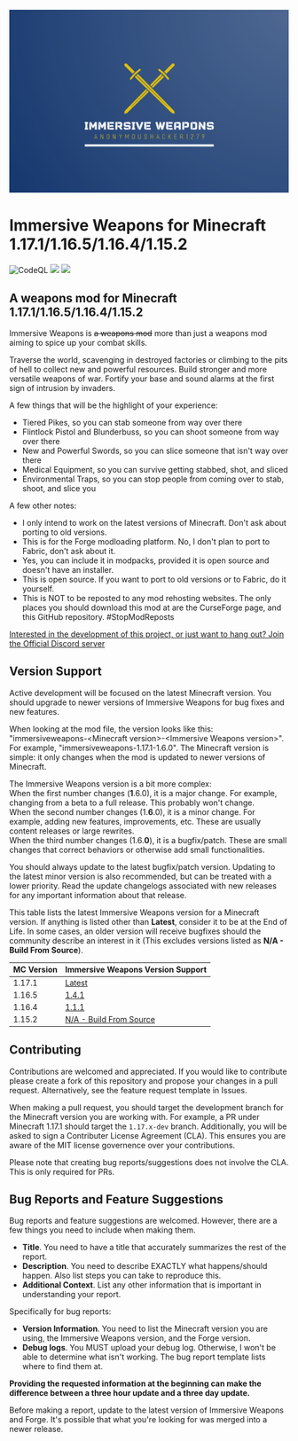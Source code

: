 ![Immersive Weapons Logo](logo.png)

# Immersive Weapons for Minecraft 1.17.1/1.16.5/1.16.4/1.15.2

![CodeQL](https://github.com/AnonymousHacker1279/ImmersiveWeapons-Mod/workflows/CodeQL/badge.svg)
[![](http://cf.way2muchnoise.eu/full_494454_Downloads.svg)](https://www.curseforge.com/minecraft/mc-mods/immersive-weapons)
[![](http://cf.way2muchnoise.eu/versions/494454.svg)](https://www.curseforge.com/minecraft/mc-mods/immersive-weapons)

## A weapons mod for Minecraft 1.17.1/1.16.5/1.16.4/1.15.2

Immersive Weapons is <s>a weapons mod</s> more than just a weapons mod aiming to spice up your combat skills.

Traverse the world, scavenging in destroyed factories or climbing to the pits of hell to collect new and powerful
resources. Build stronger and more versatile weapons of war. Fortify your base and sound alarms at the first sign of
intrusion by invaders.

A few things that will be the highlight of your experience:

- Tiered Pikes, so you can stab someone from way over there
- Flintlock Pistol and Blunderbuss, so you can shoot someone from way over there
- New and Powerful Swords, so you can slice someone that isn't way over there
- Medical Equipment, so you can survive getting stabbed, shot, and sliced
- Environmental Traps, so you can stop people from coming over to stab, shoot, and slice you

A few other notes:

- I only intend to work on the latest versions of Minecraft. Don't ask about porting to old versions.
- This is for the Forge modloading platform. No, I don't plan to port to Fabric, don't ask about it.
- Yes, you can include it in modpacks, provided it is open source and doesn't have an installer.
- This is open source. If you want to port to old versions or to Fabric, do it yourself.
- This is NOT to be reposted to any mod rehosting websites. The only places you should download this mod at are the CurseForge page, and this GitHub repository. #StopModReposts

[Interested in the development of this project, or just want to hang out? Join the Official Discord server](https://discord.gg/WNMCTg7TsT)

## Version Support

Active development will be focused on the latest Minecraft version. You should upgrade to newer versions of Immersive Weapons for bug fixes and new features.

When looking at the mod file, the version looks like this: "immersiveweapons-\<Minecraft version\>-\<Immersive Weapons version\>". For example, "immersiveweapons-1.17.1-1.6.0".
The Minecraft version is simple: it only changes when the mod is updated to newer versions of Minecraft. 
	
The Immersive Weapons version is a bit more complex:  
When the first number changes (**1**.6.0), it is a major change. For example, changing from a beta to a full release. This probably won't change.  
When the second number changes (1.**6**.0), it is a minor change. For example, adding new features, improvements, etc. These are usually content releases or large rewrites.  
When the third number changes (1.6.**0**), it is a bugfix/patch. These are small changes that correct behaviors or otherwise add small functionalities.

You should always update to the latest bugfix/patch version. Updating to the latest minor version is also recommended, but can be treated with a lower priority.
Read the update changelogs associated with new releases for any important information about that release.

This table lists the latest Immersive Weapons version for a Minecraft version. If anything is listed other than **Latest**, consider it to be at the End of Life. In some
cases, an older version will receive bugfixes should the community describe an interest in it (This excludes versions listed as **N/A - Build From Source**). 

| MC Version | Immersive Weapons Version Support |
| :-- | :-- |
| 1.17.1 | [Latest](https://github.com/AnonymousHacker1279/ImmersiveWeapons/releases) |
| 1.16.5 | [1.4.1](https://github.com/AnonymousHacker1279/ImmersiveWeapons/releases/tag/v1.4.1) |
| 1.16.4 | [1.1.1](https://github.com/AnonymousHacker1279/ImmersiveWeapons/releases/tag/v1.1.1) |
| 1.15.2 | [N/A - Build From Source](https://github.com/AnonymousHacker1279/ImmersiveWeapons/tree/1.15.2-dev) |

## Contributing

Contributions are welcomed and appreciated. If you would like to contribute please create a fork of this repository and propose your changes in a pull request. 
Alternatively, see the feature request template in Issues.

When making a pull request, you should target the development branch for the Minecraft version you are working with. For example, a PR under Minecraft 1.17.1 should target the
``1.17.x-dev`` branch. 
Additionally, you will be asked to sign a Contributer License Agreement (CLA). This ensures you are aware of the MIT license governence over your contributions.

Please note that creating bug reports/suggestions does not involve the CLA. This is only required for PRs. 

## Bug Reports and Feature Suggestions

Bug reports and feature suggestions are welcomed. However, there are a few things you need to include when making them.

- **Title**. You need to have a title that accurately summarizes the rest of the report.
- **Description**. You need to describe EXACTLY what happens/should happen. Also list steps you can take to reproduce this.
- **Additional Context**. List any other information that is important in understanding your report. 

Specifically for bug reports:  
- **Version Information**. You need to list the Minecraft version you are using, the Immersive Weapons version, and the Forge version.
- **Debug logs**. You MUST upload your debug log. Otherwise, I won't be able to determine what isn't working. The bug report template lists where to find them at.

**Providing the requested information at the beginning can make the difference between a three hour update and a three day update.**

Before making a report, update to the latest version of Immersive Weapons and Forge. It's possible that what you're looking for was merged into a newer release.
